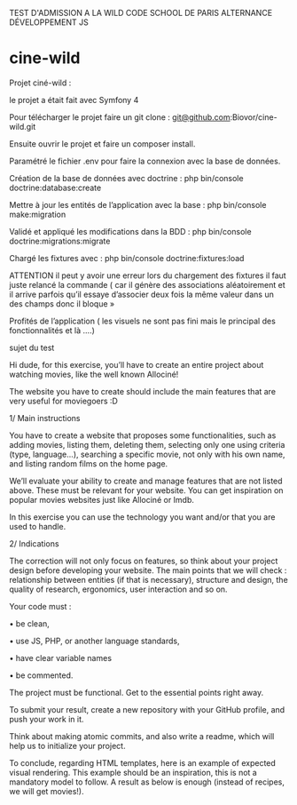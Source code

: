TEST D'ADMISSION A LA WILD CODE SCHOOL DE PARIS ALTERNANCE DÉVELOPPEMENT JS 

# cine-wild

Projet ciné-wild :

le projet a était fait avec Symfony 4 

Pour télécharger le projet faire un git clone : git@github.com:Biovor/cine-wild.git

Ensuite ouvrir le projet et faire un composer install.

Paramétré le fichier .env pour faire la connexion avec la base de données.

Création de la base de données avec doctrine :  php bin/console doctrine:database:create

Mettre à jour les entités de l’application avec la base : php bin/console make:migration

Validé et appliqué les modifications dans la BDD : php bin/console doctrine:migrations:migrate

Chargé les fixtures avec : php bin/console doctrine:fixtures:load

ATTENTION il peut y avoir une erreur lors du chargement des fixtures il faut juste relancé la commande  ( car il génère des associations aléatoirement et il arrive parfois qu’il essaye d’associer deux fois la même valeur dans un des champs donc il bloque » 

Profités de l’application ( les visuels ne sont pas fini mais le principal des fonctionnalités et là ….) 

sujet du test 


Hi dude, for this exercise, you’ll have to create an entire project about watching movies, like
the well known Allociné!

The website you have to create should include the main features that are very
useful for moviegoers :D

1/ Main instructions

You have to create a website that proposes some functionalities, such as adding movies,
listing them, deleting them, selecting only one using criteria (type, language...), searching a
specific movie, not only with his own name, and listing random films on the home page.

We’ll evaluate your ability to create and manage features that are not listed above. These
must be relevant for your website. You can get inspiration on popular movies websites just
like Allociné or Imdb.

In this exercise you can use the technology you want and/or that you are used to handle.

2/ Indications

The correction will not only focus on features, so think about your project design
before developing your website. The main points that we will check : relationship
between entities (if that is necessary), structure and design, the quality of research,
ergonomics, user interaction and so on.

Your code must :

• be clean,

• use JS, PHP, or another language standards,

• have clear variable names

• be commented.

The project must be functional. Get to the essential points right away.

To submit your result, create a new repository with your GitHub
profile, and push your work in it.

Think about making atomic commits, and also write a readme,
which will help us to initialize your project.

To conclude, regarding HTML templates, here is an example of expected visual rendering.
This example should be an inspiration, this is not a mandatory model to follow.
A result as below is enough (instead of recipes, we will get movies!).
